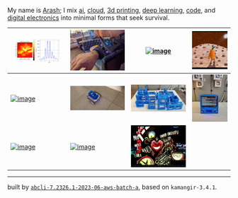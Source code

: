 My name is [Arash](http://kamangir.net/); I mix [ai](https://github.com/kamangir/openai), [cloud](https://github.com/kamangir/awesome-bash-cli), [3d printing](https://github.com/kamangir/ferfereh), [deep learning](https://github.com/kamangir/blue-rvr), [code](https://github.com/kamangir/blue-eye), and [digital electronics](https://github.com/kamangir/blue-bracket) into minimal forms that seek survival.


| [![image](https://github.com/kamangir/hubble/raw/main/assets/hst/u4ge0106r_c0m.gif)](https://github.com/kamangir/hubble) | [![image](https://github.com/kamangir/blue-bracket/raw/main/images/dec82-6.jpg)](https://github.com/kamangir/dec82) | [![image](https://user-images.githubusercontent.com/1007567/221448494-d57e08c1-625b-499e-a576-81894f112d6a.jpg)](https://github.com/kamangir/ferfereh) | [![image](https://github.com/kamangir/openai/raw/main/assets/carrot.png)](https://github.com/kamangir/openai) |
| --- | --- | --- | --- |
| [![image](https://user-images.githubusercontent.com/1007567/196573547-b1c71b3b-7fac-4d2c-bba0-a87b063830da.png)](https://github.com/kamangir/Vancouver-Watching) | [![image](https://github.com/kamangir/blue-rvr/raw/master/abcli/assets/marquee.jpeg)](https://github.com/kamangir/blue-rvr) | [![image](https://github.com/kamangir/blue-bracket/raw/main/images/marquee.jpg)](https://github.com/kamangir/blue-bracket) | [![image](https://github.com/kamangir/blue-bracket/raw/main/images/blue3-1.jpg)](https://github.com/kamangir/blue-sbc) |
| [![image](https://github.com/kamangir/AI-ART/raw/main/blue-stability/blue_stability.gif)](https://github.com/kamangir/blue-stability) | [![image](https://camo.githubusercontent.com/b8a919b69fe6b8b31dacab8ff8997a8bd43c9fe1c0650eceefa839c150d91831/68747470733a2f2f6b616d616e6769722d7075626c69632e73332e63612d63656e7472616c2d312e616d617a6f6e6177732e636f6d2f43616e616469616e735f7631312e676966)](https://github.com/kamangir/Kanata) | [![image](https://github.com/kamangir/openai/raw/main/assets/DALL-E.png?raw=1)](https://github.com/kamangir/aiart) |  |

---
built by [`abcli-7.2326.1-2023-06-aws-batch-a`](https://github.com/kamangir/awesome-bash-cli), based on `kamangir-3.4.1`.
